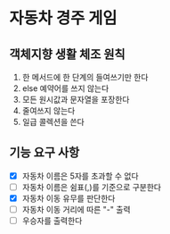 # 자동차 경주 게임

## 객체지향 생활 체조 원칙
1. 한 메서드에 한 단계의 들여쓰기만 한다
1. else 예약어를 쓰지 않는다
1. 모든 원시값과 문자열을 포장한다
1. 줄여쓰지 않는다
1. 일급 콜렉션을 쓴다

## 기능 요구 사항
-[x] 자동차 이름은 5자를 초과할 수 없다
-[ ] 자동차 이름은 쉼표(,)를 기준으로 구분한다
-[x] 자동차 이동 유무를 판단한다
-[ ] 자동차 이동 거리에 따른 "-" 출력
-[ ] 우승자를 출력한다